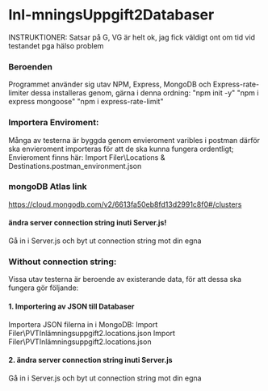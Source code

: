 # Inl-mningsUppgift2Databaser
INSTRUKTIONER:
Satsar på G, VG är helt ok, jag fick väldigt ont om tid vid testandet pga hälso problem
### Beroenden
Programmet använder sig utav NPM, Express, MongoDB och Express-rate-limiter
dessa installeras genom, gärna i denna ordning:
"npm init -y"
"npm i express mongoose"
"npm i express-rate-limit"

### Importera Enviroment:
Många av testerna är byggda genom envieroment varibles i postman därför ska envieroment importeras för att de ska kunna fungera ordentligt;
Envieroment finns här:
Import Filer\Locations & Destinations.postman_environment.json
### mongoDB Atlas link
https://cloud.mongodb.com/v2/6613fa50eb8fd13d2991c8f0#/clusters
#### ändra server connection string inuti Server.js!
Gå in i Server.js och byt ut connection string mot din egna
  

### Without connection string:
Vissa utav testerna är beroende av existerande data, för att dessa ska fungera gör följande:
#### 1. Importering av JSON till Databaser
Importera JSON filerna in i MongoDB:
Import Filer\PVTInlämningsuppgift2.locations.json
Import Filer\PVTInlämningsuppgift2.locations.json
#### 2. ändra server connection string inuti Server.js
Gå in i Server.js och byt ut connection string mot din egna
  
  